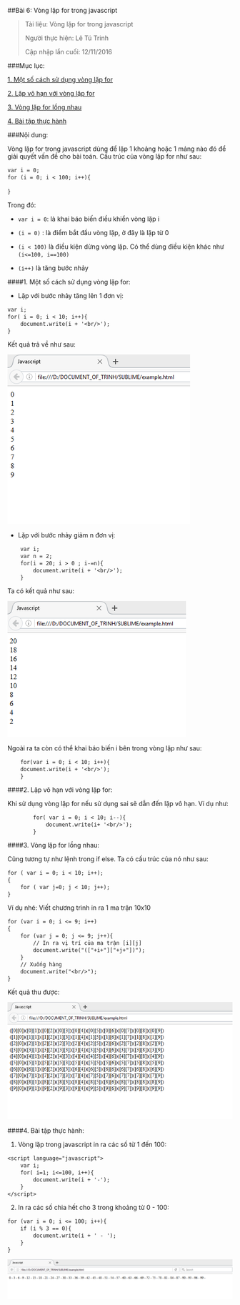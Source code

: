 ##Bài 6: Vòng lặp for trong javascript

>Tài liệu: Vòng lặp for trong javascript
>
>Người thực hiện: Lê Tú Trinh
>
>Cập nhập lần cuối: 12/11/2016

###Mục lục:

[1. Một số cách sử dụng vòng lặp for](#1)

[2. Lặp vô hạn với vòng lặp for](#2)

[3. Vòng lặp for lồng nhau](#3)

[4. Bài tập thực hành](#4)

###Nội dung:

Vòng lặp for trong javascript dùng để lặp 1 khoảng hoặc 1 mảng nào đó để giải quyết vấn đề cho bài toán. Cấu trúc của vòng lặp for như sau:

```
var i = 0;
for (i = 0; i < 100; i++){
	
}
```
Trong đó:

- `var i = 0`: là khai báo biến điều khiển vòng lặp i

- `(i = 0)` : là điểm bắt đầu vòng lặp, ở đây là lặp từ 0

- `(i < 100)` là điều kiện dừng vòng lặp. Có thể dùng điều kiện khác như `(i<=100, i==100)`

- `(i++)` là tăng bước nhảy


<a name="1"></a>
####1. Một số cách sử dụng vòng lặp for:

- Lặp với bước nhảy tăng lên 1 đơn vị:

```
var i;
for( i = 0; i < 10; i++){
	document.write(i + '<br/>');
}
```

Kết quả trả về như sau:

![a](https://github.com/TrinhTu/web_developer/blob/master/Task09_Javascript_Course_01/Bai06_for/image/a.png)

- Lặp với bước nhảy giảm n đơn vị:

```
	var i;
	var n = 2;
	for(i = 20; i > 0 ; i-=n){
		document.write(i + '<br/>');
	}
```

Ta có kết quả như sau:

![b](https://github.com/TrinhTu/web_developer/blob/master/Task09_Javascript_Course_01/Bai06_for/image/b.png)

Ngoài ra ta còn có thể khai báo biến i bên trong vòng lặp như sau:

```
	for(var i = 0; i < 10; i++){
	document.write(i + '<br/>');
	}
```
<a name="2"></a>
####2. Lặp vô hạn với vòng lặp for:

Khi sử dụng vòng lặp for nếu sử dụng sai sẽ dẫn đến lặp vô hạn. Ví dụ như:

```
		for( var i = 0; i < 10; i--){
			document.write(i+ '<br/>');
		}
```
<a name="3"></a>
####3. Vòng lặp for lồng nhau:

Cũng tương tự như lệnh trong if else. Ta có cấu trúc của nó như sau:

```
for ( var i = 0; i < 10; i++);
{
	for ( var j=0; j < 10; j++);
}
```

Ví dụ nhé: Viết chương trình in ra 1 ma trận 10x10

```
for (var i = 0; i <= 9; i++)
{
    for (var j = 0; j <= 9; j++){
        // In ra vị trí của ma trận [i][j]
        document.write("(["+i+"]["+j+"])");
    }
    // Xuống hàng
    document.write("<br/>");
}
```
Kết quả thu được:

![c](https://github.com/TrinhTu/web_developer/blob/master/Task09_Javascript_Course_01/Bai06_for/image/c.png)

<a name="4"></a>
####4. Bài tập thực hành:

1. Vòng lặp trong javascript in ra các số từ 1 đến 100:

```
<script language="javascript">
	var i;
	for( i=1; i<=100, i++){
		document.write(i + '-');
	}
</script>
```

2. In ra các số chia hết cho 3 trong khoảng từ 0 - 100:

```
for (var i = 0; i <= 100; i++){
    if (i % 3 == 0){
        document.write(i + ' - ');
    }
}
```

![d](https://github.com/TrinhTu/web_developer/blob/master/Task09_Javascript_Course_01/Bai06_for/image/d.png)
